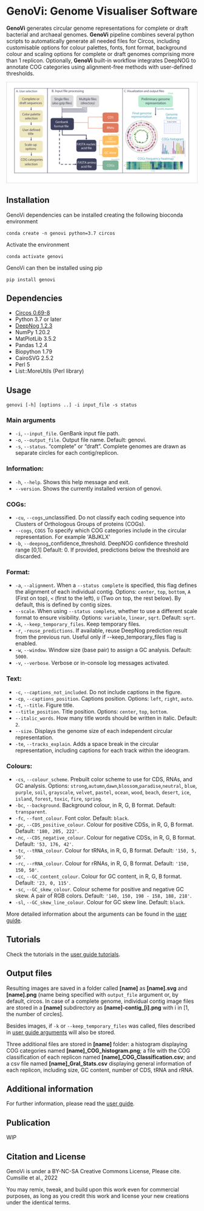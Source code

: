 # GenoVi: Genome Visualiser Software

**GenoVi** generates circular genome representations for complete or draft bacterial and archaeal genomes. **GenoVi** pipeline combines several python scripts to automatically generate all needed files for Circos, including customisable options for colour palettes, fonts, font format, background colour and scaling options for complete or draft genomes comprising more than 1 replicon. Optionally, **GenoVi** built-in workflow integrates DeepNOG to annotate COG categories using alignment-free methods with user-defined thresholds.

![Diagram](Figures/Diagram.png "Diagram")

## Installation

GenoVi dependencies can be installed creating the following bioconda environment

```
conda create -n genovi python=3.7 circos 
```
Activate the environment
```
conda activate genovi
```
GenoVi can then be installed using pip

```
pip install genovi
```
 
## Dependencies
* [Circos 0.69-8](http://www.circos.ca/software/ "Circos")
* Python 3.7 or later
* [DeepNog 1.2.3](https://github.com/univieCUBE/deepnog "DeepNOG")
* NumPy 1.20.2
* MatPlotLib 3.5.2
* Pandas 1.2.4
* Biopython 1.79
* CairoSVG 2.5.2
* Perl 5
* List::MoreUtils (Perl library)

## Usage <a name="usage"></a>


```
genovi [-h] [options ..] -i input_file -s status
```

### Main arguments
* `-i`, `--input_file`. GenBank input file path.
* `-o`, `--output_file`.  Output file name. Default: genovi.
* `-s`, `--status`. “complete” or “draft”. Complete genomes are drawn as separate circles for each contig/replicon.

### Information:
* `-h`, `--help`. Shows this help message and exit.
* `--version`. Shows the currently installed version of genovi.

### COGs:
* `-cu`, `--cogs`_unclassified. Do not classify each coding sequence into Clusters of Orthologous Groups of proteins (COGs).
* `--cogs`, `COGS` To specify which COG categories include in the circular representation. For example 'ABJKLX'
* `-b`, `--deepnog`_confidence_threshold. DeepNOG confidence threshold range \[0,1\] Default: 0. If provided, predictions below the threshold are discarded.

### Format:
* `-a`, `--alignment`. When a `--status complete` is specified, this flag defines the alignment of each individual contig. Options: `center`, `top`, `bottom`, `A` (First on top), `<` (first to the left), `U` (Two on top, the rest below). By default, this is defined by contig sizes.
* `--scale`. When using `--status complete`, whether to use a different scale format to ensure visibility. Options: `variable`, `linear`, `sqrt`. Default: `sqrt`.
* `-k`, `--keep_temporary_files`. Keep temporary files.
* `-r`, `-reuse_predictions`. If available, reuse DeepNog prediction result from the previous run. Useful only if --keep_temporary_files flag is enabled.
* `-w`, `--window`. Window size (base pair) to assign a GC analysis. Default: `5000`.
* `-v`, `--verbose`. Verbose or in-console log messages activated.

### Text:
* `-c`, `--captions_not_included`.  Do not include captions in the figure.
* `-cp`, `--captions_position`. Captions position. Options: `left`, `right`, `auto`.
* `-t`, `--title`. Figure title.
* `--title_position`. Title position. Options: `center`, `top`, `bottom`.
* `--italic_words`. How many title words should be written in italic. Default: `2`.
* `--size`. Displays the genome size of each independent circular representation.
* `-te`, `--tracks_explain`. Adds a space break in the circular representation, including captions for each track within the ideogram. 

### Colours:
* `-cs`, `--colour_scheme`. Prebuilt color scheme to use for CDS, RNAs, and GC analysis. Options: `strong`,`autumn`,`dawn`,`blossom`,`paradise`,`neutral`, `blue`, `purple`, `soil`, `grayscale`, `velvet`, `pastel`, `ocean`, `wood`, `beach`, `desert`, `ice`, `island`, `forest`, `toxic`, `fire`, `spring`.
* `-bc`, `--background`. Background colour, in R, G, B format. Default: `transparent`.
* `-fc`, `--font_colour`. Font color. Default: `black`.
* `-pc`, `--CDS_positive_colour`. Colour for positive CDSs, in R, G, B format. Default: `'180, 205, 222'`.
* `-nc`, `--CDS_negative_colour`. Colour for negative CDSs, in R, G, B format. Default: `'53, 176, 42'`.
* `-tc`, `--tRNA_colour`. Colour for tRNAs, in R, G, B format. Default: `'150, 5, 50'`.
* `-rc`, `--rRNA_colour`. Colour for rRNAs, in R, G, B format. Default: `'150, 150, 50'`.
* `-cc`, `--GC_content_colour`. Colour for GC content, in R, G, B format. Default: `'23, 0, 115'`.
* `-sc`, `--GC_skew_colour`. Colour scheme for positive and negative GC skew. A pair of RGB colors. Default: `'140, 150, 198 - 158, 188, 218'`.
* `-sl`, `--GC_skew_line_colour`. Colour for GC skew line. Default: `black`.

More detailed information about the arguments can be found in the [user guide](https://github.com/robotoD/GenoVi/wiki/User-guide#arguments-).

## Tutorials

Check the tutorials in the [user guide tutorials](https://github.com/robotoD/GenoVi/wiki/User-guide#tutorials-).

## Output files  
Resulting images are saved in a folder called **\[name\]** as **\[name\].svg** and **\[name\].png** (name being specified with `output_file` argument or, by default, circos. In case of a complete genome, individual contig image files are stored in a **\[name\]** subdirectory as **\[name\]-contig_\[i\].png** with i in \[1, the number of circles\].

Besides images, if `-k` or `--keep_temporary_files` was called, files described in [user guide arguments](https://github.com/robotoD/GenoVi/wiki/User-guide#keep-temporary-files-) will also be stored. 

Three additional files are stored in **\[name\]** folder: a histogram displaying COG categories named **\[name\]_COG_histogram.png**; a file with the COG classification of each replicon named **\[name\]_COG_Classification.csv**; and a csv file named **\[name\]_Gral_Stats.csv** displaying general information of each replicon, including size, GC content, number of CDS, tRNA and rRNA.

## Additional information
For further information, please read the [user guide](https://github.com/robotoD/GenoVi/wiki/User-guide).

## Publication

WIP

## Citation and License

GenoVi is under a BY-NC-SA Creative Commons License, Please cite.
Cumsille et al., 2022 

You may remix, tweak, and build upon this work even for commercial purposes, as long as you credit this work and license your new creations under the identical terms. 
